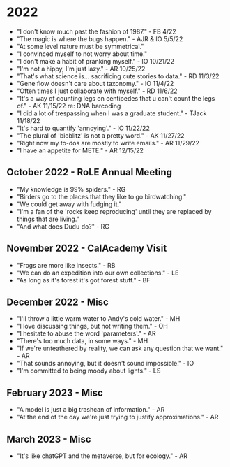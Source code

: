 # 2022
* "I don't know much past the fashion of 1987." - FB 4/22
* "The magic is where the bugs happen." - AJR & IO 5/5/22
* "At some level nature must be symmetrical."
* "I convinced myself to not worry about time."
* "I don't make a habit of pranking myself." - IO 10/21/22
* "I'm not a hippy, I'm just lazy." - AR 10/25/22
* "That's what science is... sacrificing cute stories to data." - RD 11/3/22
* "Gene flow doesn't care about taxonomy." - IO 11/4/22
* "Often times I just collaborate with myself." - RD 11/6/22
* "It's a way of counting legs on centipedes that u can't count the legs of." - AK 11/15/22 re: DNA barcoding
* "I did a lot of trespassing when I was a graduate student." - TJack 11/18/22
* "It's hard to quantify 'annoying'." - IO 11/22/22
* "The plural of 'bioblitz' is not a pretty word." - AK 11/27/22
* "Right now my to-dos are mostly to write emails." - AR 11/29/22
* "I have an appetite for METE." - AR 12/15/22

## October 2022 - RoLE Annual Meeting
* "My knowledge is 99% spiders." - RG
* "Birders go to the places that they like to go birdwatching."
* "We could get away with fudging it."
* "I'm a fan of the 'rocks keep reproducing' until they are replaced by things that are living."
* "And what does Dudu do?" - RG

## November 2022 - CalAcademy Visit
* "Frogs are more like insects." - RB
* "We can do an expedition into our own collections." - LE
* "As long as it's forest it's got forest stuff." - BF

## December 2022 - Misc
* "I'll throw a little warm water to Andy's cold water." - MH
* "I love discussing things, but not writing them." - OH
* "I hesitate to abuse the word 'parameters'." - AR
* "There's too much data, in some ways." - MH
* "If we're unteathered by reality, we can ask any question that we want." - AR
* "That sounds annoying, but it doesn't sound impossible." - IO
* "I'm committed to being moody about lights." - LS

## February 2023 - Misc
* "A model is just a big trashcan of information." - AR
* "At the end of the day we're just trying to justify approximations." - AR

## March 2023 - Misc
* "It's like chatGPT and the metaverse, but for ecology." - AR
